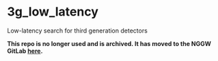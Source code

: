 # 3g_low_latency
Low-latency search for third generation detectors  

**This repo is no longer used and is archived. It has moved to the NGGW GitLab [here](https://gitlab.com/nggw/wp6/ngll).**   
